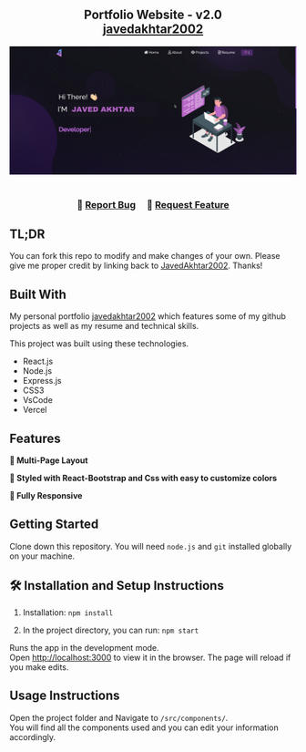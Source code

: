 <h2 align="center">
  Portfolio Website - v2.0<br/>
  <a href="https://soumyajit.vercel.app/" target="_blank">javedakhtar2002</a>
</h2>
<div align="center">
  <img alt="Demo" src="./Images/home page.png" />
</div>

<br/>

<h3 align="center">
    🔹
    <a href="https://github.com/JavedAkhtar2002/Portfolio/issues">Report Bug</a> &nbsp; &nbsp;
    🔹
    <a href="https://github.com/JavedAkhtar2002/Portfolio/issues">Request Feature</a>
</h3>

## TL;DR

You can fork this repo to modify and make changes of your own. Please give me proper credit by linking back to [JavedAkhtar2002](https://github.com/JavedAkhtar2002/Portfolio). Thanks!

## Built With

My personal portfolio <a href="https://soumyajit.vercel.app/" target="_blank">javedakhtar2002</a> which features some of my github projects as well as my resume and technical skills.<br/>

This project was built using these technologies.

- React.js
- Node.js
- Express.js
- CSS3
- VsCode
- Vercel

## Features

**📖 Multi-Page Layout**

**🎨 Styled with React-Bootstrap and Css with easy to customize colors**

**📱 Fully Responsive**

## Getting Started

Clone down this repository. You will need `node.js` and `git` installed globally on your machine.

## 🛠 Installation and Setup Instructions

1. Installation: `npm install`

2. In the project directory, you can run: `npm start`

Runs the app in the development mode.\
Open [http://localhost:3000](http://localhost:3000) to view it in the browser.
The page will reload if you make edits.

## Usage Instructions

Open the project folder and Navigate to `/src/components/`. <br/>
You will find all the components used and you can edit your information accordingly.


